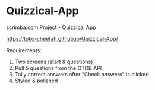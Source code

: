 # Quizzical-App
scrimba.com Project - Quizzical App

https://toko-cheetah.github.io/Quizzical-App/

Requirements:
1. Two screens (start & questions)
2. Pull 5 questions from the OTDB API
3. Tally correct answers after "Check answers" is clicked
4. Styled & polished
